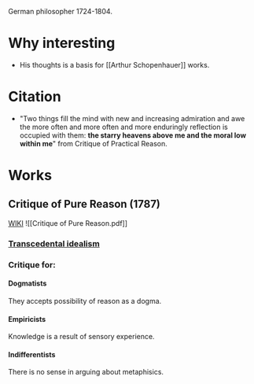 German philosopher 1724-1804.
# Why interesting
- His thoughts is a basis for [[Arthur Schopenhauer]] works.

# Citation
- "Two things fill the mind with new and increasing admiration and awe the more often and more often and more enduringly reflection is occupied with them: **the starry heavens above me and the moral low within me**" from Critique of Practical Reason.
# Works

## Critique of Pure Reason (1787)
[WIKI](https://en.wikipedia.org/wiki/Critique_of_Pure_Reason)
![[Critique of Pure Reason.pdf]]

### [Transcedental idealism](https://en.wikipedia.org/wiki/Transcendental_idealism)
### Critique for:

#### Dogmatists
They accepts possibility of reason as a dogma.

#### Empiricists
Knowledge is a result of sensory experience.

#### Indifferentists
There is no sense in arguing about metaphisics.
